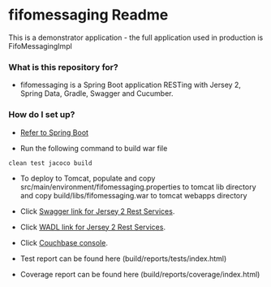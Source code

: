 # fifomessaging Readme #

This is a demonstrator application - the full application used in production is FifoMessagingImpl

### What is this repository for? ###

* fifomessaging is a Spring Boot application RESTing with Jersey 2, Spring Data, Gradle, Swagger and Cucumber.

### How do I set up? ###

* [Refer to Spring Boot](https://spring.io/guides/gs/spring-boot/)

* Run the following command to build war file

```
clean test jacoco build
```

* To deploy to Tomcat, populate and copy src/main/environment/fifomessaging.properties to tomcat lib directory
and copy build/libs/fifomessaging.war to tomcat webapps directory

* Click [Swagger link for Jersey 2 Rest Services](http://localhost:8080/fifomessaging/docs/index.html).
* Click [WADL link for Jersey 2 Rest Services](http://localhost:8080/fifomessaging/api/application.wadl?detail=true).
* Click [Couchbase console](http://localhost:8091/).
* Test report can be found here (build/reports/tests/index.html)
* Coverage report can be found here (build/reports/coverage/index.html)